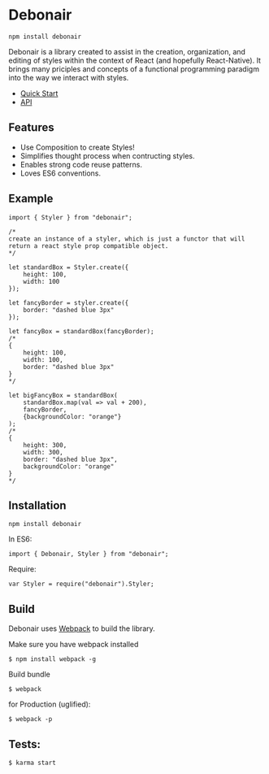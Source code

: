 # Debonair

`npm install debonair`

Debonair is a library created to assist in the creation, organization, and editing of styles within the context of React (and hopefully React-Native). It brings many priciples and concepts of a functional programming paradigm into the way we interact with styles.

- [Quick Start](docs/quickstart.md)
- [API](docs/api.md)

## Features

- Use Composition to create Styles!
- Simplifies thought process when contructing styles.
- Enables strong code reuse patterns.
- Loves ES6 conventions.

## Example
```
import { Styler } from "debonair";

/* 
create an instance of a styler, which is just a functor that will return a react style prop compatible object.
*/

let standardBox = Styler.create({
    height: 100,
    width: 100
});

let fancyBorder = styler.create({
    border: "dashed blue 3px"
});

let fancyBox = standardBox(fancyBorder);
/*
{
    height: 100,
    width: 100,
    border: "dashed blue 3px"
}
*/

let bigFancyBox = standardBox(
    standardBox.map(val => val + 200),
    fancyBorder,
    {backgroundColor: "orange"}
);
/*
{
    height: 300,
    width: 300,
    border: "dashed blue 3px",
    backgroundColor: "orange"
}
*/
```
## Installation

`npm install debonair`

In ES6: 
```
import { Debonair, Styler } from "debonair";
```
Require: 
```
var Styler = require("debonair").Styler;
```

## Build
Debonair uses [Webpack](http://webpack.github.io/) to build the library. 

Make sure you have webpack installed
```
$ npm install webpack -g
```

Build bundle
```
$ webpack
```

for Production (uglified):
```
$ webpack -p
```

## Tests:

```
$ karma start
```
